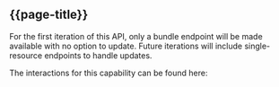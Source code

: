 ## {{page-title}}
For the first iteration of this API, only a bundle endpoint will be made available with no option to update. Future iterations will include single-resource endpoints to handle updates.

The interactions for this capability can be found here: 

